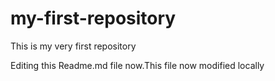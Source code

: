 # my-first-repository
This is my very first repository

Editing this Readme.md file now.This file now modified locally
